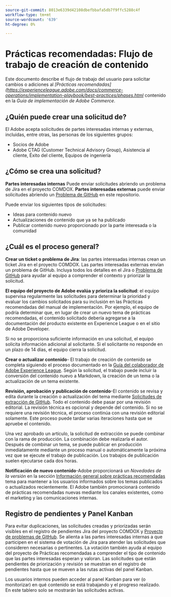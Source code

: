 ```yaml
---
source-git-commit: 8013e6339d42108dbefbbafa5db7f9ffc5288c4f
workflow-type: tm+mt
source-wordcount: '639'
ht-degree: 0%

---
```

# Prácticas recomendadas: Flujo de trabajo de creación de contenido

Este documento describe el flujo de trabajo del usuario para solicitar cambios o adiciones al *[Prácticas recomendadas](https://experienceleague.adobe.com/docs/commerce-operations/implementation-playbook/best-practices/phases.html* contenido en la *Guía de implementación de Adobe Commerce*.

## ¿Quién puede crear una solicitud de?

El Adobe acepta solicitudes de partes interesadas internas y externas, incluidas, entre otras, las personas de los siguientes grupos:

- Socios de Adobe
- Adobe CTAG (Customer Technical Advisory Group), Asistencia al cliente, Éxito del cliente, Equipos de ingeniería

## ¿Cómo se crea una solicitud?

**Partes interesadas internas** Puede enviar solicitudes abriendo un problema de Jira en el proyecto COMDOX. **Partes interesadas externas** puede enviar solicitudes abriendo un [Problema de GitHub](https://github.com/AdobeDocs/commerce-operations.en/issues/new/choose) en este repositorio.

Puede enviar los siguientes tipos de solicitudes:

- Ideas para contenido nuevo
- Actualizaciones de contenido que ya se ha publicado
- Publicar contenido nuevo proporcionado por la parte interesada o la comunidad

## ¿Cuál es el proceso general?


**Crear un ticket o problema de Jira**: las partes interesadas internas crean un ticket Jira en el proyecto COMDOX. Las partes interesadas externas envían un problema de GitHub. Incluya todos los detalles en el Jira o [Problema de GitHub](https://github.com/AdobeDocs/commerce-operations.en/issues/new/choose) para ayudar al equipo a comprender el contexto y priorizar la solicitud.

**El equipo del proyecto de Adobe evalúa y prioriza la solicitud**: el equipo supervisa regularmente las solicitudes para determinar la prioridad y evaluar los cambios solicitados para su inclusión en las Prácticas recomendadas del manual de implementación. Por ejemplo, el equipo de podría determinar que, en lugar de crear un nuevo tema de prácticas recomendadas, el contenido solicitado debería agregarse a la documentación del producto existente en Experience League o en el sitio de Adobe Developer.

Si no se proporciona suficiente información en una solicitud, el equipo solicita información adicional al solicitante. Si el solicitante no responde en un plazo de 14 días, el equipo cierra la solicitud.

**Crear o actualizar contenido**- El trabajo de creación de contenido se completa siguiendo el proceso documentado en la [Guía del colaborador de Adobe Experience League](https://experienceleague.adobe.com/docs/contributor/contributor-guide/introduction.html). Según la solicitud, el trabajo puede incluir la conversión del contenido nuevo a Markdown, la creación de un tema o la actualización de un tema existente.

**Revisión, aprobación y publicación de contenido**-El contenido se revisa y edita durante la creación o actualización del tema mediante [Solicitudes de extracción de GitHub](https://experienceleague.adobe.com/docs/contributor/contributor-guide/setup/git-fundamentals.html?lang=en#pull-requests). Todo el contenido debe pasar por una revisión editorial. La revisión técnica es opcional y depende del contenido. Si no se requiere una revisión técnica, el proceso continúa con una revisión editorial solamente. Este proceso puede tardar varias iteraciones hasta que se apruebe el contenido.

Una vez aprobado un artículo, la solicitud de extracción se puede combinar con la rama de producción. La combinación debe realizarla el autor. Después de combinar un tema, se puede publicar en producción inmediatamente mediante un proceso manual o automáticamente la próxima vez que se ejecute el trabajo de publicación. Los trabajos de publicación suelen ejecutarse cada dos horas.

**Notificación de nuevo contenido**-Adobe proporcionará un *Novedades de la versión* en la sección [Información general sobre prácticas recomendadas](https://experienceleague.adobe.com/docs/commerce-operations/implementation-playbook/best-practices/phases.html?lang=en) tema para mantener a los usuarios informados sobre los temas publicados o actualizados recientemente. El Adobe también promocionará contenido de prácticas recomendadas nuevas mediante los canales existentes, como el marketing y las comunicaciones internas.

## Registro de pendientes y Panel Kanban

Para evitar duplicaciones, las solicitudes creadas y priorizadas serán visibles en el registro de pendientes Jira del proyecto COMDOX y [Proyecto de problemas de GitHub](https://github.com/orgs/AdobeDocs/projects/6/views/1). Se alienta a las partes interesadas internas a que participen en el sistema de votación de Jira para atender las solicitudes que consideren necesarias o pertinentes. La votación también ayuda al equipo del proyecto de Prácticas recomendadas a comprender el tipo de contenido que las partes interesadas esperan y valoran. Las solicitudes que están pendientes de priorización y revisión se muestran en el registro de pendientes hasta que se mueven a las rutas activas del panel Kanban.

Los usuarios internos pueden acceder al panel Kanban para ver (o monitorizar) en qué contenido se está trabajando y el progreso realizado. En este tablero solo se mostrarán las solicitudes activas.
